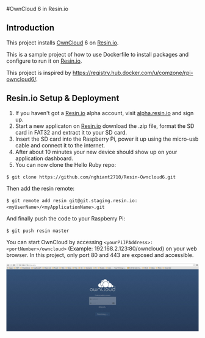 #OwnCloud 6 in Resin.io


## Introduction

This project installs [OwnCloud](http://owncloud.org/) 6 on [Resin.io](http://resin.io).

This is a sample project of how to use Dockerfile to install packages and configure to run it on [Resin.io](http://resin.io). 

This project is inspired by https://registry.hub.docker.com/u/comzone/rpi-owncloud6/.

## Resin.io Setup & Deployment

1. If you haven't got a [Resin.io](http://resin.io) alpha account, visit [alpha.resin.io](http://alpha.resin.io) and sign up.
1. Start a new applicaton on [Resin.io](http://resin.io) download the .zip file, format the SD card in FAT32 and extract it to your SD card. 
1. Insert the SD card into the Raspberry Pi, power it up using the micro-usb cable and connect it to the internet.
1. After about 10 minutes your new device should show up on your application dashboard.
1. You can now clone the Hello Ruby repo:

`$ git clone https://github.com/nghiant2710/Resin-Owncloud6.git`

Then add the resin remote:

`$ git remote add resin git@git.staging.resin.io:<myUserName>/<myApplicationName>.git`

And finally push the code to your Raspberry Pi:

`$ git push resin master`

You can start OwnCloud by accessing `<yourPiIPAddress>:<portNumber>/owncloud>` (Example: 192.168.2.123:80/owncloud) on your web browser. In this project, only port 80 and 443 are exposed and accessible.

![Owncloud Login Page](/images/Login.JPG)